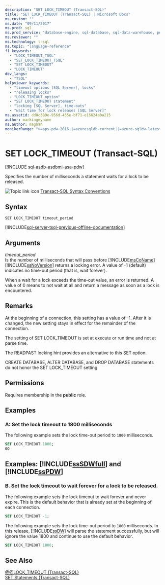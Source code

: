 ```yaml
---
description: "SET LOCK_TIMEOUT (Transact-SQL)"
title: "SET LOCK_TIMEOUT (Transact-SQL) | Microsoft Docs"
ms.custom: ""
ms.date: "09/11/2017"
ms.prod: sql
ms.prod_service: "database-engine, sql-database, sql-data-warehouse, pdw"
ms.reviewer: ""
ms.technology: t-sql
ms.topic: "language-reference"
f1_keywords: 
  - "LOCK_TIMEOUT_TSQL"
  - "SET_LOCK_TIMEOUT_TSQL"
  - "SET LOCK_TIMEOUT"
  - "LOCK_TIMEOUT"
dev_langs: 
  - "TSQL"
helpviewer_keywords: 
  - "timeout options [SQL Server], locks"
  - "releasing locks"
  - "LOCK_TIMEOUT option"
  - "SET LOCK_TIMEOUT statement"
  - "locking [SQL Server], time-outs"
  - "wait time for lock releases [SQL Server]"
ms.assetid: dd0c389e-956d-435e-bf71-e16624a0a215
author: markingmyname
ms.author: maghan
monikerRange: ">=aps-pdw-2016||=azuresqldb-current||=azure-sqldw-latest||>=sql-server-2016||>=sql-server-linux-2017||=azuresqldb-mi-current"
---
```

# SET LOCK_TIMEOUT (Transact-SQL)
[!INCLUDE [sql-asdb-asdbmi-asa-pdw](../../includes/applies-to-version/sql-asdb-asdbmi-asa-pdw.md)]

  Specifies the number of milliseconds a statement waits for a lock to be released.  
  
 ![Topic link icon](../../database-engine/configure-windows/media/topic-link.gif "Topic link icon") [Transact-SQL Syntax Conventions](../../t-sql/language-elements/transact-sql-syntax-conventions-transact-sql.md)  
  
## Syntax  
  
```syntaxsql
SET LOCK_TIMEOUT timeout_period  
```  
  
[!INCLUDE[sql-server-tsql-previous-offline-documentation](../../includes/sql-server-tsql-previous-offline-documentation.md)]

## Arguments
 *timeout_period*  
 Is the number of milliseconds that will pass before [!INCLUDE[msCoName](../../includes/msconame-md.md)] [!INCLUDE[ssNoVersion](../../includes/ssnoversion-md.md)] returns a locking error. A value of -1 (default) indicates no time-out period (that is, wait forever).  
  
 When a wait for a lock exceeds the time-out value, an error is returned. A value of 0 means to not wait at all and return a message as soon as a lock is encountered.  
  
## Remarks  
 At the beginning of a connection, this setting has a value of -1. After it is changed, the new setting stays in effect for the remainder of the connection.  
  
 The setting of SET LOCK_TIMEOUT is set at execute or run time and not at parse time.  
  
 The READPAST locking hint provides an alternative to this SET option.  
  
 CREATE DATABASE, ALTER DATABASE, and DROP DATABASE statements do not honor the SET LOCK_TIMEOUT setting.  
  
## Permissions  
 Requires membership in the **public** role.  
  
## Examples  
  
### A: Set the lock timeout to 1800 milliseconds  
 The following example sets the lock time-out period to `1800` milliseconds.  
  
```sql  
SET LOCK_TIMEOUT 1800;  
GO  
```  
  
## Examples: [!INCLUDE[ssSDWfull](../../includes/sssdwfull-md.md)] and [!INCLUDE[ssPDW](../../includes/sspdw-md.md)]  
  
### B. Set the lock timeout to wait forever for a lock to be released.  
 The following example sets the lock timeout to wait forever and never expire. This is the default behavior that is already set at the beginning of each connection.  
  
```sql  
SET LOCK_TIMEOUT -1;  
```  
  
 The following example sets the lock time-out period to `1800` milliseconds. In this release, [!INCLUDE[ssDW](../../includes/ssdw-md.md)] will parse the statement successfully, but will ignore the value 1800 and continue to use the default behavior.  
  
```sql  
SET LOCK_TIMEOUT 1800;  
```  
  
## See Also  
 [@@LOCK_TIMEOUT &#40;Transact-SQL&#41;](../../t-sql/functions/lock-timeout-transact-sql.md)   
 [SET Statements &#40;Transact-SQL&#41;](../../t-sql/statements/set-statements-transact-sql.md)  
  
  

